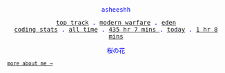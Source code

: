 <p align="center" style="color:blue"><samp>asheeshh</samp></p>        <p align="center" style="color:blue">        <samp>            <a href="https://open.spotify.com/track/0o9B36SwyWjYnoXLWAyLzj">top track</a> .            <a href="https://open.spotify.com/track/0o9B36SwyWjYnoXLWAyLzj">modern warfare</a> .            <a href="https://open.spotify.com/track/0o9B36SwyWjYnoXLWAyLzj">eden</a></br>            <a href="https://wakatime.com/@asheeshh">coding stats</a> .            <a href="https://wakatime.com/@asheeshh">all time</a> .            <a href="https://wakatime.com/@asheeshh">            435 hr 7 mins        </a> .            <a href="https://wakatime.com/@asheeshh">today</a> .            <a href="https://wakatime.com/@asheeshh">1 hr 8 mins</a>        </samp>        </p>        <p align="center" style="color:blue"><samp>桜の花</samp></p>                <sub><samp><a href="https://asheeshh.ninja/about/">more about me →</a></samp></sub>